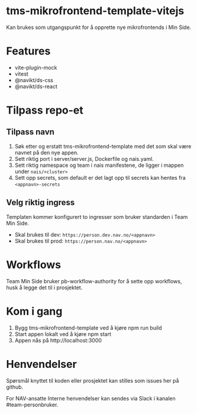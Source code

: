 # tms-mikrofrontend-template-vitejs

Kan brukes som utgangspunkt for å opprette nye mikrofrontends i Min Side.

# Features

- vite-plugin-mock
- vitest
- @navikt/ds-css
- @navikt/ds-react

# Tilpass repo-et

## Tilpass navn

1. Søk etter og erstatt tms-mikrofrontend-template med det som skal være navnet på den nye appen.
2. Sett riktig port i server/server.js, Dockerfile og nais.yaml.
3. Sett riktig namespace og team i nais manifestene, de ligger i mappen under `nais/<cluster>`
4. Sett opp secrets, som default er det lagt opp til secrets kan hentes fra `<appnavn>-secrets`

## Velg riktig ingress

Templaten kommer konfigurert to ingresser som bruker standarden i Team Min Side.

- Skal brukes til dev: `https://person.dev.nav.no/<appnavn>`
- Skal brukes til prod: `https://person.nav.no/<appnavn>`

# Workflows

Team Min Side bruker pb-workflow-authority for å sette opp workflows, husk å legge det til i prosjektet.

# Kom i gang

1. Bygg tms-mikrofrontend-template ved å kjøre npm run build
2. Start appen lokalt ved å kjøre npm start
3. Appen nås på http://localhost:3000

# Henvendelser

Spørsmål knyttet til koden eller prosjektet kan stilles som issues her på github.

For NAV-ansatte
Interne henvendelser kan sendes via Slack i kanalen #team-personbruker.

